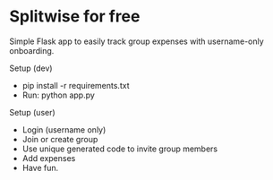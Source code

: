 # Splitwise for free

Simple Flask app to easily track group expenses with username-only onboarding.

Setup (dev)
- pip install -r requirements.txt
- Run: python app.py

Setup (user)
- Login (username only)
- Join or create group
- Use unique generated code to invite group members
- Add expenses
- Have fun.